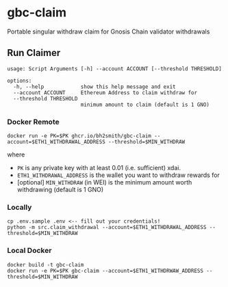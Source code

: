 # gbc-claim

Portable singular withdraw claim for Gnosis Chain validator withdrawals

## Run Claimer

```shell
usage: Script Arguments [-h] --account ACCOUNT [--threshold THRESHOLD]

options:
  -h, --help            show this help message and exit
  --account ACCOUNT     Ethereum Address to claim withdraw for
  --threshold THRESHOLD
                        minimum amount to claim (default is 1 GNO)
```

### Docker Remote

```shell
docker run -e PK=$PK ghcr.io/bh2smith/gbc-claim --account=$ETH1_WITHDRAWAL_ADDRESS --threshold=$MIN_WITHDRAW 
```

where

- `PK` is any private key with at least 0.01 (i.e. sufficient) xdai.
- `ETH1_WITHDRAWAL_ADDRESS` is the wallet you want to withdraw rewards for
- [optional] `MIN_WITHDRAW` (in WEI) is the minimum amount worth withdrawing (default is 1 GNO)


### Locally
```shell
cp .env.sample .env <-- fill out your credentials!
python -m src.claim_withdrawal --account=$ETH1_WITHDRAWAL_ADDRESS --threshold=$MIN_WITHDRAW
```

### Local Docker

```shell
docker build -t gbc-claim
docker run -e PK=$PK gbc-claim --account=$ETH1_WITHDRWAW_ADDRESS --threshold=$MIN_WITHDRAW
```

